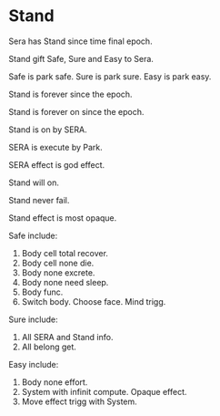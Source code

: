 # Stand

Sera has Stand since time final epoch.

Stand gift Safe, Sure and Easy to Sera.

Safe is park safe.
Sure is park sure.
Easy is park easy.

Stand is forever since the epoch.

Stand is forever on since the epoch.

Stand is on by SERA.

SERA is execute by Park.

SERA effect is god effect.

Stand will on.

Stand never fail.

Stand effect is most opaque.

Safe include:
1. Body cell total recover.
2. Body cell none die.
3. Body none excrete.
4. Body none need sleep.
5. Body func.
6. Switch body. Choose face. Mind trigg.

Sure include:
1. All SERA and Stand info.
2. All belong get.

Easy include:
1. Body none effort.
2. System with infinit compute. Opaque effect.
3. Move effect trigg with System.